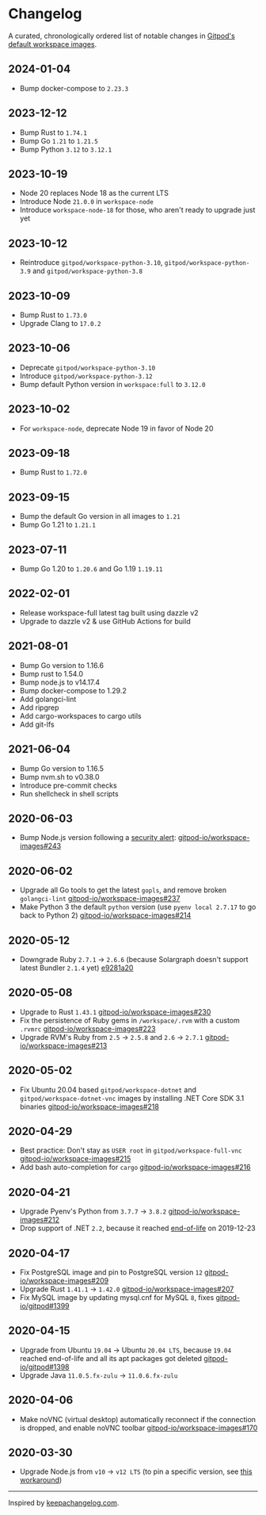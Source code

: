 # Changelog

A curated, chronologically ordered list of notable changes in [Gitpod's default workspace images](https://hub.docker.com/u/gitpod).

## 2024-01-04

- Bump docker-compose to `2.23.3`

## 2023-12-12

- Bump Rust to `1.74.1`
- Bump Go `1.21` to `1.21.5`
- Bump Python `3.12` to `3.12.1`

## 2023-10-19

- Node 20 replaces Node 18 as the current LTS
- Introduce Node `21.0.0` in `workspace-node`
- Introduce `workspace-node-18` for those, who aren't ready to upgrade just yet

## 2023-10-12

- Reintroduce `gitpod/workspace-python-3.10`, `gitpod/workspace-python-3.9` and `gitpod/workspace-python-3.8`

## 2023-10-09

- Bump Rust to `1.73.0`
- Upgrade Clang to `17.0.2`

## 2023-10-06

- Deprecate `gitpod/workspace-python-3.10`
- Introduce `gitpod/workspace-python-3.12`
- Bump default Python version in `workspace:full` to `3.12.0`

## 2023-10-02

- For `workspace-node`, deprecate Node 19 in favor of Node 20

## 2023-09-18

- Bump Rust to `1.72.0`

## 2023-09-15

- Bump the default Go version in all images to `1.21`
- Bump Go 1.21 to `1.21.1`

## 2023-07-11

- Bump Go 1.20 to `1.20.6` and Go 1.19 `1.19.11`

## 2022-02-01

- Release workspace-full latest tag built using dazzle v2
- Upgrade to dazzle v2 & use GitHub Actions for build

## 2021-08-01

- Bump Go version to 1.16.6
- Bump rust to 1.54.0
- Bump node.js to v14.17.4
- Bump docker-compose to 1.29.2
- Add golangci-lint
- Add ripgrep
- Add cargo-workspaces to cargo utils
- Add git-lfs

## 2021-06-04

- Bump Go version to 1.16.5
- Bump nvm.sh to v0.38.0
- Introduce pre-commit checks
- Run shellcheck in shell scripts

## 2020-06-03

- Bump Node.js version following a [security alert](https://twitter.com/liran_tal/status/1267519052731289600): [gitpod-io/workspace-images#243](https://github.com/gitpod-io/workspace-images/pull/243)

## 2020-06-02

- Upgrade all Go tools to get the latest `gopls`, and remove broken `golangci-lint` [gitpod-io/workspace-images#237](https://github.com/gitpod-io/workspace-images/pull/237)
- Make Python 3 the default `python` version (use `pyenv local 2.7.17` to go back to Python 2) [gitpod-io/workspace-images#214](https://github.com/gitpod-io/workspace-images/pull/214)

## 2020-05-12

- Downgrade Ruby `2.7.1` → `2.6.6` (because Solargraph doesn't support latest Bundler `2.1.4` yet) [e9281a20](https://github.com/gitpod-io/workspace-images/commit/e9281a207c4c6b4c7df2e91e9ec81f36ed0652ae)

## 2020-05-08

- Upgrade to Rust `1.43.1` [gitpod-io/workspace-images#230](https://github.com/gitpod-io/workspace-images/pull/230)
- Fix the persistence of Ruby gems in `/workspace/.rvm` with a custom `.rvmrc` [gitpod-io/workspace-images#223](https://github.com/gitpod-io/workspace-images/pull/223)
- Upgrade RVM's Ruby from `2.5` → `2.5.8` and `2.6` → `2.7.1` [gitpod-io/workspace-images#213](https://github.com/gitpod-io/workspace-images/pull/213)

## 2020-05-02

- Fix Ubuntu 20.04 based `gitpod/workspace-dotnet` and `gitpod/workspace-dotnet-vnc` images by installing .NET Core SDK 3.1 binaries [gitpod-io/workspace-images#218](https://github.com/gitpod-io/workspace-images/pull/218)

## 2020-04-29

- Best practice: Don't stay as `USER root` in `gitpod/workspace-full-vnc` [gitpod-io/workspace-images#215](https://github.com/gitpod-io/workspace-images/pull/215)
- Add bash auto-completion for `cargo` [gitpod-io/workspace-images#216](https://github.com/gitpod-io/workspace-images/pull/216)

## 2020-04-21

- Upgrade Pyenv's Python from `3.7.7` → `3.8.2` [gitpod-io/workspace-images#212](https://github.com/gitpod-io/workspace-images/pull/212)
- Drop support of .NET `2.2`, because it reached [end-of-life](https://dotnet.microsoft.com/platform/support/policy/dotnet-core) on 2019-12-23

## 2020-04-17

- Fix PostgreSQL image and pin to PostgreSQL version `12` [gitpod-io/workspace-images#209](https://github.com/gitpod-io/workspace-images/pull/209)
- Upgrade Rust `1.41.1` → `1.42.0` [gitpod-io/workspace-images#207](https://github.com/gitpod-io/workspace-images/pull/207)
- Fix MySQL image by updating mysql.cnf for MySQL `8`, fixes [gitpod-io/gitpod#1399](https://github.com/gitpod-io/gitpod/issues/1399)

## 2020-04-15

- Upgrade from Ubuntu `19.04` → Ubuntu `20.04 LTS`, because `19.04` reached end-of-life and all its apt packages got deleted [gitpod-io/gitpod#1398](https://github.com/gitpod-io/gitpod/issues/1398)
- Upgrade Java `11.0.5.fx-zulu` → `11.0.6.fx-zulu`

## 2020-04-06

- Make noVNC (virtual desktop) automatically reconnect if the connection is dropped, and enable noVNC toolbar [gitpod-io/workspace-images#170](https://github.com/gitpod-io/workspace-images/pull/170)

## 2020-03-30

- Upgrade Node.js from `v10` → `v12 LTS` (to pin a specific version, see [this workaround](https://github.com/gitpod-io/workspace-images/pull/178#issuecomment-602465333))

---

Inspired by [keepachangelog.com](https://keepachangelog.com/).
